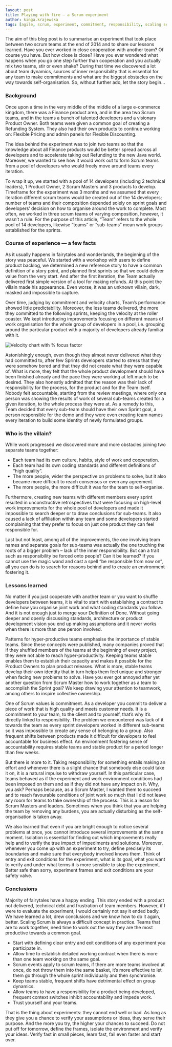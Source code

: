 ```yaml
---
layout: post
title: Playing with fire — a Scrum experiment
author: kinga.krajewska
tags: [agile, scrum, experiment, commitment, responsibility, scaling scrum]
---
```


The aim of this blog post is to summarise an experiment that took place between two
scrum teams at the end of 2014 and to share our lessons learned. Have you ever worked
in close cooperation with another team? Of course you have. But how close is close?
Have you ever wondered what happens when you go one step further than cooperation and
you actually mix two teams, stir or even shake? During that time we discovered a lot about team dynamics,
sources of inner responsibility that is essential for any team to make commitments and what are the biggest obstacles
on the way towards self-organisation. So, without further ado, let the story begin…

### Background ###
Once upon a time in the very middle of the middle of a large e-commerce kingdom, there
was a Finance product area, and in the area two Scrum teams, and in the teams a bunch of talented
developers and a visionary Product Owner. Both teams were given a common goal of creating a Refunding System.
They also had their own products to continue working on: Flexible Pricing and admin panels for Flexible Discounting.

The idea behind the experiment was to join two teams so that the knowledge about all Finance
products would be better spread across all developers and to accelerate taking out
Refunding to the new Java world. Moreover, we wanted to see how it would work out to form Scrum teams from a pool of developers
who would freely move around teams every iteration.

To wrap it up, we started with a pool of 14 developers (including 2 technical leaders),
1 Product Owner, 2 Scrum Masters and 3 products to develop. Timeframe for the experiment
was 3 months and we assumed that every iteration different scrum teams would be created
out of the 14 developers; number of teams and their composition depended solely on sprint goals
and developers’ decision on how to organise around the work to complete. Most often, we worked in three scrum teams of varying composition,
however, it wasn’t a rule. For the purpose of this article, “Team” refers to the whole pool of 14 developers, likewise “teams” or “sub-teams”
mean work groups established for the sprints.

### Course of experience — a few facts ###
As it usually happens in fairytales and wonderlands, the beginning of the story was peaceful.
We started with a workshop with users to define product backlog, we determined a new reference story
to have a common definition of a story point, and planned first sprints so that we could deliver
value from the very start. And after the first iteration, the Team actually delivered first
simple version of a tool for making refunds. At this point the villain made his appearance.
Even worse, it was an unknown villain, dark, masked and impossible to capture.

Over time, judging by commitment and velocity charts, Team’s performance showed little
predictability. Moreover, the less teams delivered, the more they committed to the following sprints,
keeping the velocity at the roller coaster. We kept introducing improvements focusing
on different means of work organisation for the whole group of developers in a pool, i.e. grouping around the particular product
with a majority of developers already familiar with it.

![Velocity chart with % focus factor](/img/articles/2015-03-09-velocity.png "Velocity chart with % focus factor")

Astonishingly enough, even though they almost never delivered what they had committed to, after
few Sprints developers started to stress that they were somehow bored and that they did not create what
they were capable of. What is more, they felt that the whole product development should have been finished already
and the pace they were working at left much to be desired. They also honestly admitted that
the reason was their lack of responsibility for the process, for the product and for the Team itself.
Nobody felt accountable, starting from the review meetings, where only one person was showing
the results of work of several sub-teams created for a given iteration, to the whole process they were at. As a remedy to this,
Team decided that every sub-team should have their own Sprint goal, a person responsible for the demo
and they were even creating team names every iteration to build some identity of newly formulated groups.

### Who is the villain? ###
While work progressed we discovered more and more obstacles joining two separate
teams together:

* Each team had its own culture, habits, style of work and cooperation.
* Each team had its own coding standards and different definitions of “high quality”.
* The more people, wider the perspective on problems to solve, but it also became more difficult to reach consensus or even any agreement.
* The more people, the more difficult it was for the team to self-organise.

Furthermore, creating new teams with different members every sprint resulted in unconstructive
retrospectives that were focusing on high-level work improvements for the whole pool of developers
and made it impossible to search deeper or to draw conclusions for sub-teams. It also caused
a lack of affiliation within any team and some developers started complaining that they prefer to focus on
just one product they can feel responsible for.

Last but not least, among all of the improvements, the one involving team names and separate goals for sub-teams was actually the one
touching the roots of a bigger problem – lack of the inner responsibility. But can a trait such as responsibility be forced onto people?
Can it be learned? If you cannot use the magic wand and cast a spell “be responsible from now on”,
all you can do is to search for reasons behind and to create an environment fostering it.

### Lessons learned ###
No matter if you just cooperate with another team or you want to shuffle developers between teams, it is
vital to start with establishing a contract to define how you organise joint work and what coding standards
you follow. And it is not enough just to merge your Definition of Done. Without going deeper and openly
discussing standards, architecture or product development vision you end up making assumptions and it never works
when there is more than one person involved.

Patterns for hyper-productive teams emphasise the importance of stable teams. Since these concepts were published,
many companies proved that if they shuffled members of the teams at the beginning of every project,
they were not able to reach hyper-productivity. Keeping teams stable enables them to establish their capacity
and makes it possible for the Product Owners to plan product releases. What is more, stable teams develop
their own identity that in turn helps them feel unique and stronger when facing new problems to solve.
Have you ever got annoyed after yet another question from Scrum Master how to work together as a team to
accomplish the Sprint goal? We keep drawing your attention to teamwork, among others to inspire collective ownership.

One of Scrum values is commitment. As a developer you commit to deliver a piece of work that is high quality
and meets customer needs. It is a commitment to your team, to the client and to yourself, that’s why it’s
directly linked to responsibility. The problem we encountered was lack of it towards the team as every sprint
developers worked in different sub-teams so it was impossible to create any sense of belonging to a group. Also
frequent shifts between products made it difficult for developers to feel accountable for business effect.
An environment fostering sense of accountability requires stable teams and stable product for a period longer than few weeks.

But there is more to it. Taking responsibility for something entails making an effort and whenever
there is a slight chance that somebody else could take it on, it is a natural impulse to withdraw yourself.
In this particular case, teams behaved as if the experiment and work environment conditions had been imposed on them
and as if they did not have any impact on it. Why, you ask? Perhaps because, as a Scrum Master, I wanted them to succeed
and to reach favourable conditions of joint work so much that I did not leave any room for teams
to take ownership of the process. This is a lesson for Scrum Masters and leaders. Sometimes when you think
that you are helping the team by removing any burdens, you are actually disturbing as the self-organisation is taken away.

We also learned that even if you are bright enough to notice several problems
at once, you cannot introduce several improvements at the same moment. Isolation is essential for finding out which
improvements really help and to verify the true impact of impediments and solutions. Moreover,
whenever you come up with an experiment to try, define precisely its boundaries and make sure that
everybody involved knows them. Think of entry and exit conditions for the experiment, what is its goal, what you want
to verify and under what terms it is more sensible to stop the experiment. Better safe than sorry,
experiment frames and exit conditions are your safety valve.

### Conclusions ###

Majority of fairytales have a happy ending. This story ended with a product not delivered, technical debt
and frustration of team members. However, if I were to evaluate the experiment, I would certainly not say
it ended badly. We have learned a lot, drew conclusions and we know how to do it again, better. Scaling Scrum is always a difficult concept in practice.
Teams that are to work together, need time to work out the way they are the most productive towards a common goal.

* Start with defining clear entry and exit conditions of any experiment you participate in.
* Allow time to establish detailed working contract when there is more than one team working on the same goal.
* Scrum events apply to scrum teams, if there are more teams involved at once, do not throw them into the same basket, it’s more effective to let them go through the whole sprint individually and then synchronise.
* Keep teams stable, frequent shifts have detrimental effect on group dynamics.
* Allow teams to have a responsibility for a product being developed, frequent context switches inhibit accountability and impede work.
* Trust yourself and your teams.

That is the thing about experiments: they cannot end well or bad. As long as they give you a chance
to verify your assumptions or ideas, they serve their purpose. And the more you try, the higher
your chances to succeed. Do not put off for tomorrow, define the frames, isolate the environment
and verify your ideas. Verify fast in small pieces, learn fast, fail even faster and start over.


